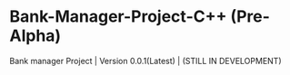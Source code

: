 # Bank-Manager-Project-C++ (Pre-Alpha)
Bank manager Project
| Version 0.0.1(Latest)
| (STILL IN DEVELOPMENT)
